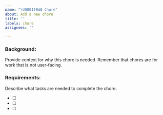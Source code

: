 ```yaml
---
name: "\U0001f9d8 Chore"
about: Add a new chore
title: ''
labels: chore
assignees: ''

---
```


### Background:
Provide context for why this chore is needed. Remember that chores are for work that is not user-facing.

### Requirements:
Describe what tasks are needed to complete the chore.

- [ ]
- [ ]
- [ ]
